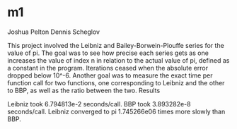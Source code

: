 # m1
Joshua Pelton
Dennis Scheglov

This project involved the Leibniz and Bailey-Borwein-Plouffe series for the value of pi. The goal was to see how precise each series gets as one increases the value of index n in relation to the actual value of pi, defined as a constant in the program. Iterations ceased when the absolute error dropped below 10^-6. Another goal was to measure the exact time per function call for two functions, one corresponding to Leibniz and the other to BBP, as well as the ratio between the two.
Results

Leibniz took 6.794813e-2 seconds/call. BBP took 3.893282e-8 seconds/call. Leibniz converged to pi 1.745266e06 times more slowly than BBP.
